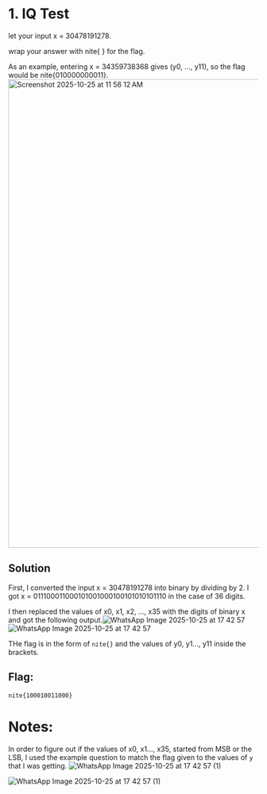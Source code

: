 # 1. IQ Test

let your input x = 30478191278.

wrap your answer with nite{ } for the flag.

As an example, entering x = 34359738368 gives (y0, ..., y11), so the flag would be nite{010000000011}.
<img width="530" height="944" alt="Screenshot 2025-10-25 at 11 56 12 AM" src="https://github.com/user-attachments/assets/5b621858-c0c1-44e4-98e6-012335dbc2e5" />


## Solution

First, I converted the input x = 30478191278 into binary by dividing by 2. 
I got x = 011100011000101001000100101010101110 in the case of 36 digits. 

I then replaced the values of x0, x1, x2, ..., x35 with the digits of binary x and got the following output.![WhatsApp Image 2025-10-25 at 17 42 57](https://github.com/user-attachments/assets/f01217a7-2354-42ec-b1c7-fafe00e35c7d)
![WhatsApp Image 2025-10-25 at 17 42 57](https://github.com/user-attachments/assets/71b995ea-9803-49e2-aa2c-72284b01f606)

THe flag is in the form of ```nite{}``` and the values of y0, y1..., y11 inside the brackets. 

## Flag:
```
nite{100010011000}
```

# Notes:
In order to figure out if the values of x0, x1..., x35, started from MSB or the LSB, I used the example question to match the flag given to the values of ```y``` that I was getting. ![WhatsApp Image 2025-10-25 at 17 42 57 (1)](https://github.com/user-attachments/assets/9f8d44f5-5ae2-4e1e-b616-96e458f4c6ed)

![WhatsApp Image 2025-10-25 at 17 42 57 (1)](https://github.com/user-attachments/assets/f6996a80-7a60-4650-bb63-173a65ca3943)

